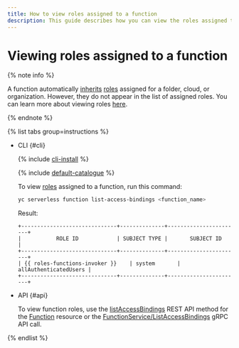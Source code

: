 ```yaml
---
title: How to view roles assigned to a function
description: This guide describes how you can view the roles assigned to a function.
---
```


# Viewing roles assigned to a function

{% note info %}

A function automatically [inherits](../../security/index.md#roles-list) [roles](../../../iam/concepts/access-control/index.md#inheritance) assigned for a folder, cloud, or organization. However, they do not appear in the list of assigned roles. You can learn more about viewing roles [here](../../../iam/operations/roles/get-assigned-roles.md).

{% endnote %}

{% list tabs group=instructions %}

- CLI {#cli}

    {% include [cli-install](../../../_includes/cli-install.md) %}

    {% include [default-catalogue](../../../_includes/default-catalogue.md) %}

    To view [roles](../../security/index.md#roles-list) assigned to a function, run this command:
    
    ```bash
    yc serverless function list-access-bindings <function_name>
    ```

    Result:
    ```text
    +------------------------------+--------------+-----------------------+
    |           ROLE ID            | SUBJECT TYPE |       SUBJECT ID      |
    +------------------------------+--------------+-----------------------+
    | {{ roles-functions-invoker }}    | system       | allAuthenticatedUsers |
    +------------------------------+--------------+-----------------------+
    ```

- API {#api}

  To view function roles, use the [listAccessBindings](../../functions/api-ref/Function/listAccessBindings.md) REST API method for the [Function](../../functions/api-ref/Function/index.md) resource or the [FunctionService/ListAccessBindings](../../functions/api-ref/grpc/Function/listAccessBindings.md) gRPC API call.

{% endlist %}
